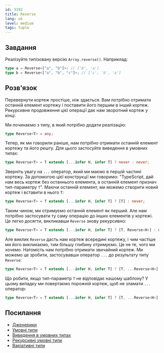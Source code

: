```yaml
---
id: 3192
title: Reverse
lang: uk
level: medium
tags: tuple
---
```


## Завдання

Реалізуйте типізовану версію `Array.reverse()`. Наприклад:

```typescript
type a = Reverse<["a", "b"]>; // ['b', 'a']
type b = Reverse<["a", "b", "c"]>; // ['c', 'b', 'a']
```

## Розв'язок

Перевернути кортеж простіше, ніж здається. Вам потрібно отримати останній елемент
кортежу і поставити його першим в інший кортеж. Рекурсивне продовження цієї операції
дає нам зворотний кортеж у кінці.

Ми починаємо з типу, в який потрібно додати реалізацію:

```typescript
type Reverse<T> = any;
```

Тепер, як ми говорили раніше, нам потрібно отримати останній елемент кортежу та його решту.
Для цього застосуйте виведення в умовних типах:

```typescript
type Reverse<T> = T extends [...infer H, infer T] ? never : never;
```

Зверніть увагу на `...` оператор, який ми маємо в першій частині кортежу. За допомогою
цієї конструкції ми говоримо: "TypeScript, дай нам весь кортеж без останнього елемента,
а останній елемент признач тип-параметру `T`". Маючи останній елемент, ми можемо
створити новий кортеж і вставити в нього `T`:

```typescript
type Reverse<T> = T extends [...infer H, infer T] ? [T] : never;
```

Таким чином, ми отримуємо останній елемент як перший. Але нам потрібно застосувати
ту саму операцію до інших елементів у кортежі. Це легко досягти, викликавши
`Reverse` знову рекурсивно:

```typescript
type Reverse<T> = T extends [...infer H, infer T] ? [T, Reverse<H>] : never;
```

Але виклик `Reverse` дасть нам кортеж всередині кортежу, і чим частіше ми його викликаємо,
тим більшу глибину отримуємо. Це не те, чого ми хочемо. Натомість нам потрібно отримати звичайний кортеж.
Ми можемо це зробити, застосувавши оператор `...` до результату типу `Reverse`:

```typescript
type Reverse<T> = T extends [...infer H, infer T] ? [T, ...Reverse<H>] : never;
```

Що робити, якщо тип-параметр `T` не відповідає нашому шаблону?
У цьому випадку ми повертаємо порожній кортеж, щоб не зламати `...` оператор:

```typescript
type Reverse<T> = T extends [...infer H, infer T] ? [T, ...Reverse<H>] : [];
```

## Посилання

- [Дженерики](https://www.typescriptlang.org/docs/handbook/2/generics.html)
- [Умовні типи](https://www.typescriptlang.org/docs/handbook/2/conditional-types.html)
- [Виведення в умовних типах](https://www.typescriptlang.org/docs/handbook/2/conditional-types.html#inferring-within-conditional-types)
- [Рекурсивні умовні типи](https://www.typescriptlang.org/docs/handbook/release-notes/typescript-4-1.html#recursive-conditional-types)
- [Варіативні типи](https://www.typescriptlang.org/docs/handbook/release-notes/typescript-4-0.html#variadic-tuple-types)
